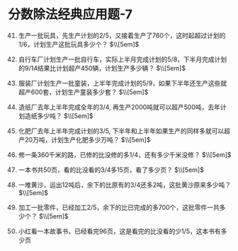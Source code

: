 # 分数除法经典应用题-7

41. 生产一批玩具，先生产计划的2/5，又接着生产了760个，这时起超过计划的1/6，计划生产这批玩具多少个？
$\\[5em]$

42. 自行车厂计划生产一批自行车，实际上半月完成计划的5/8，下半月完成计划的9/14结果比计划超产450辆，计划生产多少辆？
$\\[5em]$

43. 服装厂计划生产一批童装，上半年完成计划的5/9，如果下半年还生产这些就超产600套，计划生产童装多少套？
$\\[5em]$

44. 造纸厂去年上半年完成全年的3/4, 再生产2000吨就可以超产500吨，去年计划造纸多少吨？
$\\[5em]$
 
45. 化肥厂去年上半年完成计划的3/5, 下半年和上半年如果生产的同样多就可以超产20万吨，计划生产化肥多少万吨？
$\\[5em]$

46. 修一条360千米的路，已修的比没修的多1/4，还有多少千米没修？
$\\[5em]$

47. 一本书共50页，看的比没看的3/4多15页，看了多少页？
$\\[5em]$

48. 一堆黄沙，运出12吨后，余下的比原有的3/4还多2吨，这批黄沙原来多少吨？
$\\[5em]$

49. 加工一批零件，已经加工2/5，余下的比已完成的多700个，这批零件一共多少个？
$\\[5em]$

50. 小红看一本故事书，已经看完96页，这是看完的比没看的少1/5，这本书有多少页